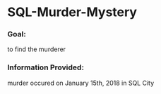 # SQL-Murder-Mystery
### Goal: 
to find the murderer
### Information Provided: 
murder occured on January 15th, 2018 in SQL City
